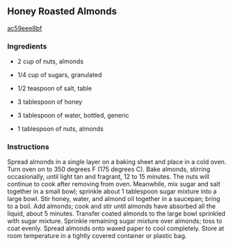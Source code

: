 ## Honey Roasted Almonds

[ac59eee8bf](http://allrecipes.com/recipe/honey-roasted-almonds/)

### Ingredients

 - 2 cup of nuts, almonds

 - 1/4 cup of sugars, granulated

 - 1/2 teaspoon of salt, table

 - 3 tablespoon of honey

 - 3 tablespoon of water, bottled, generic

 - 1 tablespoon of nuts, almonds

### Instructions

Spread almonds in a single layer on a baking sheet and place in a cold oven. Turn oven on to 350 degrees F (175 degrees C). Bake almonds, stirring occasionally, until light tan and fragrant, 12 to 15 minutes. The nuts will continue to cook after removing from oven. Meanwhile, mix sugar and salt together in a small bowl; sprinkle about 1 tablespoon sugar mixture into a large bowl. Stir honey, water, and almond oil together in a saucepan; bring to a boil. Add almonds; cook and stir until almonds have absorbed all the liquid, about 5 minutes. Transfer coated almonds to the large bowl sprinkled with sugar mixture. Sprinkle remaining sugar mixture over almonds; toss to coat evenly. Spread almonds onto waxed paper to cool completely. Store at room temperature in a tightly covered container or plastic bag.